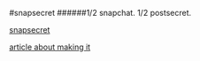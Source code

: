#snapsecret
######1/2 snapchat. 1/2 postsecret.

[snapsecret](http://snapsecret.com)

[article about making it](https://medium.com/@nickdreckshage/execute-bad-ideas-bd4ec4e352b2)
